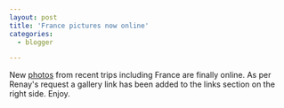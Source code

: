```yaml
---
layout: post
title: 'France pictures now online'
categories:
  - blogger

---
```


New <a href="http://www.kirbyland.net/photoroom/">photos</a> from recent trips including France are finally online.  As per Renay's request a gallery link has been added to the links section on the right side.  Enjoy.
